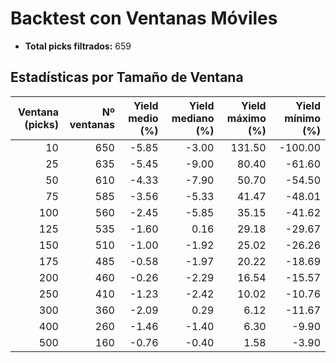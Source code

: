 # Backtest con Ventanas Móviles

- **Total picks filtrados:** 659

## Estadísticas por Tamaño de Ventana

| Ventana (picks) | Nº ventanas | Yield medio (%) | Yield mediano (%) | Yield máximo (%) | Yield mínimo (%) |
|---------------:|------------:|----------------:|------------------:|-----------------:|-----------------:|
|              10 |          650 |           -5.85 |             -3.00 |          131.50 |         -100.00 |
|              25 |          635 |           -5.45 |             -9.00 |           80.40 |          -61.60 |
|              50 |          610 |           -4.33 |             -7.90 |           50.70 |          -54.50 |
|              75 |          585 |           -3.56 |             -5.33 |           41.47 |          -48.01 |
|             100 |          560 |           -2.45 |             -5.85 |           35.15 |          -41.62 |
|             125 |          535 |           -1.60 |              0.16 |           29.18 |          -29.67 |
|             150 |          510 |           -1.00 |             -1.92 |           25.02 |          -26.26 |
|             175 |          485 |           -0.58 |             -1.97 |           20.22 |          -18.69 |
|             200 |          460 |           -0.26 |             -2.29 |           16.54 |          -15.57 |
|             250 |          410 |           -1.23 |             -2.42 |           10.02 |          -10.76 |
|             300 |          360 |           -2.09 |              0.29 |            6.12 |          -11.67 |
|             400 |          260 |           -1.46 |             -1.40 |            6.30 |           -9.90 |
|             500 |          160 |           -0.76 |             -0.40 |            1.58 |           -3.90 |